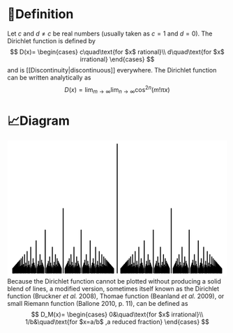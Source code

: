 # 📝Definition
Let $c$ and $d\neq c$ be real numbers (usually taken as $c=1$ and $d=0$). The Dirichlet function is defined by
$$
D(x)=
\begin{cases}
c\quad\text{for $x$ rational}\\
d\quad\text{for $x$ irrational}
\end{cases}
$$
and is [[Discontinuity|discontinuous]] everywhere.
The Dirichlet function can be written analytically as
$$
D(x)=\lim_{m\to\infty}\lim_{n\to\infty}\cos^{2n}{(m!\pi x)}
$$
# 📈Diagram
![name|300](../assets/DirichletFunction_1000.svg)
Because the Dirichlet function cannot be plotted without producing a solid blend of lines, a modified version, sometimes itself known as the Dirichlet function (Bruckner _et al._ 2008), Thomae function (Beanland _et al._ 2009), or small Riemann function (Ballone 2010, p. 11), can be defined as
$$
D_M(x)=
\begin{cases}
0&\quad\text{for $x$ irrational}\\
1/b&\quad\text{for $x=a/b$ ,a reduced fraction}
\end{cases}
$$